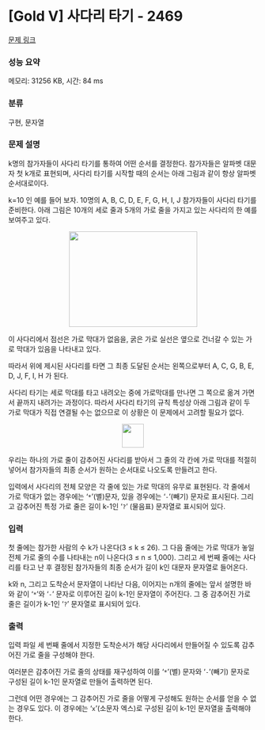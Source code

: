 # [Gold V] 사다리 타기 - 2469 

[문제 링크](https://www.acmicpc.net/problem/2469) 

### 성능 요약

메모리: 31256 KB, 시간: 84 ms

### 분류

구현, 문자열

### 문제 설명

<p>k명의 참가자들이 사다리 타기를 통하여 어떤 순서를 결정한다. 참가자들은 알파벳 대문자 첫 k개로 표현되며, 사다리 타기를 시작할 때의 순서는 아래 그림과 같이 항상 알파벳 순서대로이다. </p>

<p>k=10 인 예를 들어 보자. 10명의 A, B, C, D, E, F, G, H, I, J 참가자들이 사다리 타기를 준비한다. 아래 그림은 10개의 세로 줄과 5개의 가로 줄을 가지고 있는 사다리의 한 예를 보여주고 있다.  </p>

<p style="text-align: center;"><img alt="" src="https://upload.acmicpc.net/4fe4986f-aff1-4327-9ce0-a89d8ebeb571/-/preview/" style="width: 259px; height: 193px;"></p>

<p>이 사다리에서 점선은 가로 막대가 없음을, 굵은 가로 실선은 옆으로 건너갈 수 있는 가로 막대가 있음을 나타내고 있다.  </p>

<p>따라서 위에 제시된 사다리를 타면 그 최종 도달된 순서는 왼쪽으로부터 A, C, G, B, E, D, J, F, I, H 가 된다. </p>

<p>사다리 타기는 세로 막대를 타고 내려오는 중에 가로막대를 만나면 그 쪽으로 옮겨 가면서 끝까지 내려가는 과정이다.  따라서 사다리 타기의 규칙 특성상 아래 그림과 같이 두 가로 막대가 직접 연결될 수는 없으므로 이 상황은 이 문제에서 고려할 필요가 없다.</p>

<p style="text-align: center;"><img alt="" src="https://upload.acmicpc.net/58fff896-8c40-4251-9e1b-93c8256beb7c/-/preview/" style="width: 44px; height: 48px;"></p>

<p>우리는 하나의 가로 줄이 감추어진 사다리를 받아서 그 줄의 각 칸에 가로 막대를 적절히 넣어서 참가자들의 최종 순서가 원하는 순서대로 나오도록 만들려고 한다.  </p>

<p>입력에서 사다리의 전체 모양은 각 줄에 있는 가로 막대의 유무로 표현된다. 각 줄에서 가로 막대가 없는 경우에는 ‘<code>*</code>’(별)문자, 있을 경우에는 ‘<code>-</code>’(빼기) 문자로 표시된다. 그리고 감추어진 특정 가로 줄은 길이 k-1인 ‘<code>?</code>’ (물음표) 문자열로 표시되어 있다.   </p>

### 입력 

 <p>첫 줄에는 참가한 사람의 수 k가 나온다(3 ≤ k ≤ 26). 그 다음 줄에는 가로 막대가 놓일 전체 가로 줄의 수를 나타내는 n이 나온다(3 ≤ n ≤ 1,000). 그리고 세 번째 줄에는 사다리를 타고 난 후 결정된 참가자들의 최종 순서가 길이 k인 대문자 문자열로 들어온다.  </p>

<p>k와 n, 그리고 도착순서 문자열이 나타난 다음, 이어지는 n개의 줄에는 앞서 설명한 바와 같이 ‘<code>*</code>’와 ‘<code>-</code>’ 문자로 이루어진 길이 k-1인 문자열이 주어진다. 그 중 감추어진 가로 줄은 길이가 k-1인 ‘<code>?</code>’ 문자열로 표시되어 있다.</p>

### 출력 

 <p>입력 파일 세 번째 줄에서 지정한 도착순서가 해당 사다리에서 만들어질 수 있도록 감추어진 가로 줄을 구성해야 한다. </p>

<p>여러분은 감추어진 가로 줄의 상태를 재구성하여 이를 ‘<code>*</code>’(별) 문자와 ‘<code>-</code>’(빼기) 문자로 구성된 길이 k-1인 문자열로 만들어 출력하면 된다.</p>

<p>그런데 어떤 경우에는 그 감추어진 가로 줄을 어떻게 구성해도 원하는 순서를 얻을 수 없는 경우도 있다.  이 경우에는  ‘<code>x</code>’(소문자 엑스)로 구성된 길이 k-1인 문자열을 출력해야 한다.</p>


